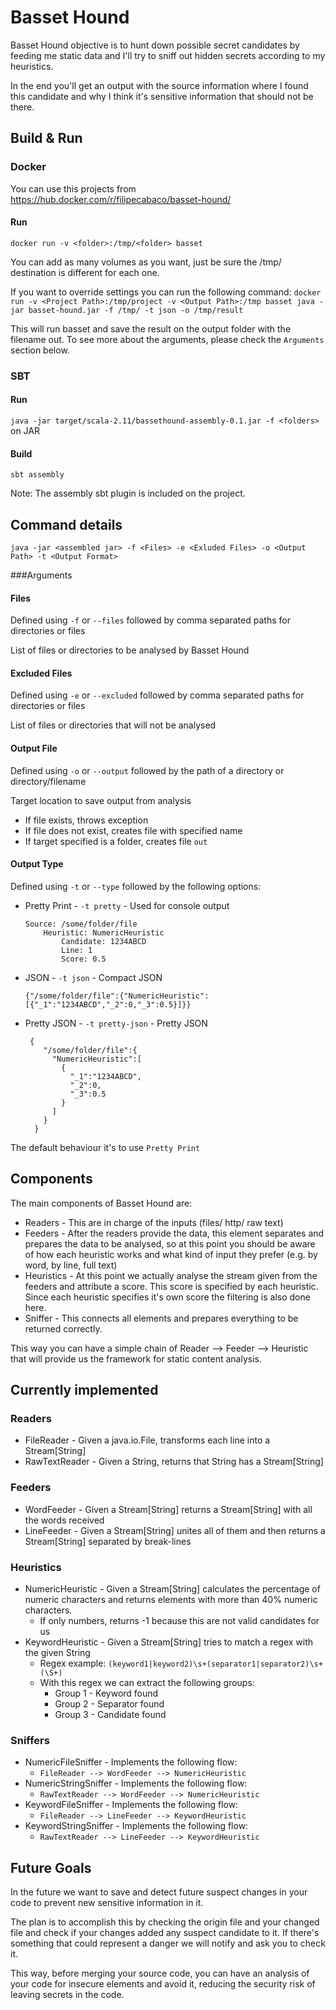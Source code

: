 # Basset Hound

Basset Hound objective is to hunt down possible secret candidates by feeding me static data and I'll try to sniff out
hidden secrets according to my heuristics.

In the end you'll get an output with the source information where I found this candidate and why I think
it's sensitive information that should not be there.

## Build & Run

### Docker

You can use this projects from https://hub.docker.com/r/filipecabaco/basset-hound/

#### Run 

`docker run -v <folder>:/tmp/<folder> basset`

You can add as many volumes as you want, just be sure the /tmp/ destination is different for each one.

If you want to override settings you can run the following command:
`docker run -v <Project Path>:/tmp/project -v <Output Path>:/tmp basset java -jar basset-hound.jar -f /tmp/ -t json -o /tmp/result`

This will run basset and save the result on the output folder with the filename out. To see more about the arguments, please check the `Arguments` section below.


### SBT
#### Run

`java -jar target/scala-2.11/bassethound-assembly-0.1.jar -f <folders>` on JAR

#### Build  

`sbt assembly`

Note: The assembly sbt plugin is included on the project.

## Command details

`java -jar <assembled jar> -f <Files> -e <Exluded Files> -o <Output Path> -t <Output Format>`

###Arguments
#### Files

Defined using `-f` or `--files` followed by comma separated paths for directories or files

List of files or directories to be analysed by Basset Hound

#### Excluded Files

Defined using `-e` or `--excluded` followed by comma separated paths for directories or files

List of files or directories that will not be analysed

#### Output File

Defined using `-o` or `--output` followed by the path of a directory or directory/filename

Target location to save output from analysis

* If file exists, throws exception
* If file does not exist, creates file with specified name
* If target specified is a folder, creates file `out`

#### Output Type

Defined using `-t` or `--type` followed by the following options:

* Pretty Print - `-t pretty` - Used for console output

    ```
    Source: /some/folder/file
      	Heuristic: NumericHeuristic
     		Candidate: 1234ABCD
     		Line: 1
     		Score: 0.5
   ```
     		
* JSON - `-t json` - Compact JSON

    `{"/some/folder/file":{"NumericHeuristic":[{"_1":"1234ABCD","_2":0,"_3":0.5}]}}`

* Pretty JSON - `-t pretty-json` - Pretty JSON

   ```
    {
       "/some/folder/file":{
         "NumericHeuristic":[
           {
             "_1":"1234ABCD",
             "_2":0,
             "_3":0.5
           }
         ]
       }
     }
   ```

The default behaviour it's to use `Pretty Print`

## Components

The main components of Basset Hound are:

* Readers - This are in charge of the inputs (files/ http/ raw text)
* Feeders - After the readers provide the data, this element separates and prepares the data to be analysed, so at this
point you should be aware of how each heuristic works and what kind of input they prefer (e.g. by word, by line, full text)
* Heuristics - At this point we actually analyse the stream given from the feeders and attribute a score. This score is
specified by each heuristic. Since each heuristic specifies it's own score the filtering is also done here.
* Sniffer - This connects all elements and prepares everything to be returned correctly.

This way you can have a simple chain of Reader --> Feeder --> Heuristic that will provide us the framework for static content analysis.

## Currently implemented

### Readers

* FileReader - Given a java.io.File, transforms each line into a Stream[String]
* RawTextReader - Given a String, returns that String has a Stream[String]

### Feeders

* WordFeeder - Given a Stream[String] returns a Stream[String] with all the words received
* LineFeeder - Given a Stream[String] unites all of them and then returns a Stream[String] separated by break-lines

### Heuristics

* NumericHeuristic - Given a Stream[String] calculates the percentage of numeric characters and returns elements with more than 40% numeric characters.
    * If only numbers, returns -1 because this are not valid candidates for us
* KeywordHeuristic - Given a Stream[String] tries to match a regex with the given String
    * Regex example: `(keyword1|keyword2)\s+(separator1|separator2)\s+(\S+)`
    * With this regex we can extract the following groups:
        * Group 1 - Keyword found
        * Group 2 - Separator found
        * Group 3 - Candidate found

### Sniffers

* NumericFileSniffer - Implements the following flow:
    * ```FileReader --> WordFeeder --> NumericHeuristic```
* NumericStringSniffer - Implements the following flow:
    * ```RawTextReader --> WordFeeder --> NumericHeuristic```
* KeywordFileSniffer - Implements the following flow:
    * ```FileReader --> LineFeeder --> KeywordHeuristic```
* KeywordStringSniffer - Implements the following flow:
    * ```RawTextReader --> LineFeeder --> KeywordHeuristic```

## Future Goals

In the future we want to save and detect future suspect changes in your code to prevent new sensitive information in it.

The plan is to accomplish this by checking the origin file and your changed file and check if your changes added any
suspect candidate to it. If there's something that could represent a danger we will notify and ask you to check it.

This way, before merging your source code, you can have an analysis of your code for insecure elements and avoid it,
reducing the security risk of leaving secrets in the code.
